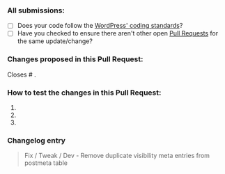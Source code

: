 ### All submissions:

* [ ] Does your code follow
  the [WordPress' coding standards](https://make.wordpress.org/core/handbook/best-practices/coding-standards/)?
* [ ] Have you checked to ensure there aren't other open [Pull Requests](../../pulls) for the same update/change?

<!-- Mark completed items with an [x] -->

<!-- You can erase any parts of this template not applicable to your Pull Request. -->

### Changes proposed in this Pull Request:

<!-- Describe the changes made to this Pull Request and the reason for such changes. -->

Closes # .

### How to test the changes in this Pull Request:

<!-- Add detailed instructions for how to test that this PR fixes the issue and confirm that it doesn't break any other features :) -->

1.
2.
3.

### Changelog entry

<!-- Add suggested changelog entry here. For example: -->
> Fix / Tweak / Dev - Remove duplicate visibility meta entries from postmeta table
<!-- See [previous releases](../../releases) for more examples. -->
